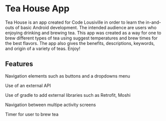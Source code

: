 # Tea House App

Tea House is an app created for Code Lousiville in order to learn the in-and-outs of basic Android development. The intended audience are users who enjoying drinking and brewing tea. This app was created as a way for one to brew different types of tea using suggest temperatures and brew times for the best flavors. The app also gives the benefits, descriptions, keywords, and origin of a variety of teas. Enjoy!

## Features

Navigation elements such as buttons and a dropdowns menu

Use of an external API

Use of gradle to add external libraries such as Retrofit, Moshi

Navigation between multipe activity screens

Timer for user to brew tea

## 

